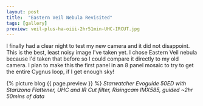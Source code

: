 ```yaml
---
layout: post
title:  "Eastern Veil Nebula Revisited"
tags: [gallery]
preview: veil-plus-ha-oiii-2hr51min-UHC-IRCUT.jpg
---
```

I finally had a clear night to test my new camera and it did not disappoint. This is the best, least noisy image I've taken yet. I chose Eastern Veil nebula because I'd taken that before so I could compare it directly to my old camera. I plan to make this the first panel in an 8 panel mosaic to try to get the entire Cygnus loop, if I get enough sky!

{% picture blog {{ page.preview }} %}
_Starwatcher Evoguide 50ED with Starizona Flattener, UHC and IR Cut filter, Risingcam IMX585, guided ~2hr 50mins of data_

